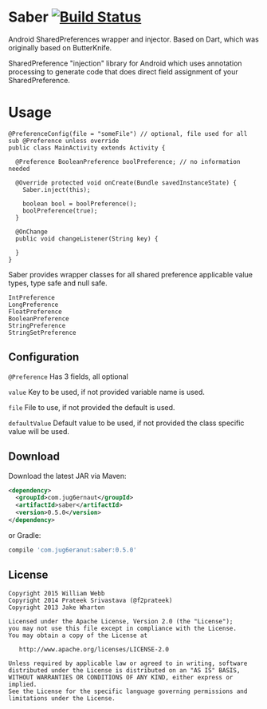 Saber [![Build Status](https://travis-ci.org/jug6ernaut/saber.svg?branch=master)](https://travis-ci.org/jug6ernaut/saber)
============

Android SharedPreferences wrapper and injector. Based on Dart, which was originally based on ButterKnife.

SharedPreference "injection" library for Android which uses annotation processing to generate code that does direct field assignment of your SharedPreference.

Usage
=====
```
@PreferenceConfig(file = "someFile") // optional, file used for all sub @Preference unless override
public class MainActivity extends Activity {

  @Preference BooleanPreference boolPreference; // no information needed

  @Override protected void onCreate(Bundle savedInstanceState) {
    Saber.inject(this);

    boolean bool = boolPreference();
    boolPreference(true);
  }
  
  @OnChange
  public void changeListener(String key) {
  	  }
}
```
Saber provides wrapper classes for all shared preference applicable value types, type safe and null safe.

	IntPreference
	LongPreference
	FloatPreference
	BooleanPreference
	StringPreference
	StringSetPreference

Configuration
-------------

`@Preference` Has 3 fields, all optional

`value`  Key to be used, if not provided variable name is used.

`file` File to use, if not provided the default is used.

`defaultValue` Default value to be used, if not provided the class specific value will be used.

Download
--------

Download the latest JAR via Maven:


```xml
<dependency>
  <groupId>com.jug6ernaut</groupId>
  <artifactId>saber</artifactId>
  <version>0.5.0</version>
</dependency>
```

or Gradle:


```groovy
compile 'com.jug6eranut:saber:0.5.0'
```


License
-------

    Copyright 2015 William Webb
    Copyright 2014 Prateek Srivastava (@f2prateek)
    Copyright 2013 Jake Wharton

    Licensed under the Apache License, Version 2.0 (the "License");
    you may not use this file except in compliance with the License.
    You may obtain a copy of the License at

       http://www.apache.org/licenses/LICENSE-2.0

    Unless required by applicable law or agreed to in writing, software
    distributed under the License is distributed on an "AS IS" BASIS,
    WITHOUT WARRANTIES OR CONDITIONS OF ANY KIND, either express or implied.
    See the License for the specific language governing permissions and
    limitations under the License.

